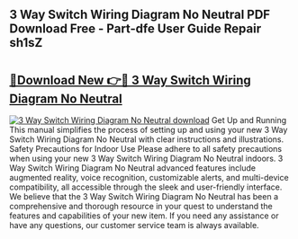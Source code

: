 ## 3 Way Switch Wiring Diagram No Neutral PDF Download Free - Part-dfe User Guide Repair sh1sZ

# <h2><a href="http://dfkti2.blite.top/?on=3+Way+Switch+Wiring+Diagram+No+Neutral">🔗Download New 👉🔴 3 Way Switch Wiring Diagram No Neutral</a></h2>

[![3 Way Switch Wiring Diagram No Neutral download](https://i.imgur.com/lujVjoI.png)](http://dfkti2.blite.top/?on=3+Way+Switch+Wiring+Diagram+No+Neutral)
Get Up and Running This manual simplifies the process of setting up and using your new 3 Way Switch Wiring Diagram No Neutral with clear instructions and illustrations. Safety Precautions for Indoor Use Please adhere to all safety precautions when using your new 3 Way Switch Wiring Diagram No Neutral indoors. 3 Way Switch Wiring Diagram No Neutral advanced features include augmented reality, voice recognition, customizable alerts, and multi-device compatibility, all accessible through the sleek and user-friendly interface. We believe that the 3 Way Switch Wiring Diagram No Neutral has been a comprehensive and thorough resource in your quest to understand the features and capabilities of your new item. If you need any assistance or have any questions, our customer service team is always available.
